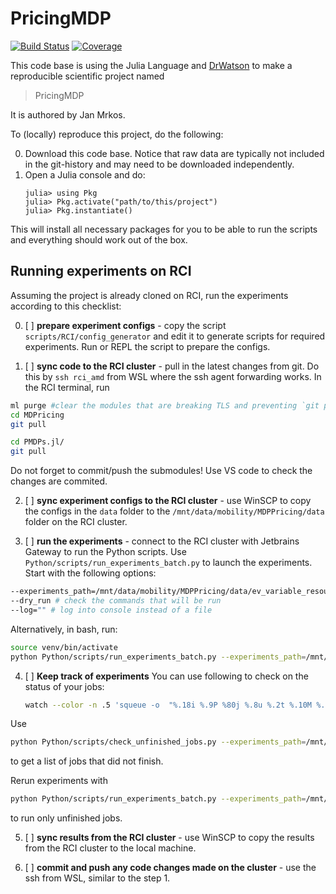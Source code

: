 # PricingMDP

[![Build Status](https://travis-ci.com/BoZenKhaa/PricingMDP.jl.svg?branch=master)](https://travis-ci.com/BoZenKhaa/PricingMDP.jl)
[![Coverage](https://codecov.io/gh/BoZenKhaa/PricingMDP.jl/branch/master/graph/badge.svg)](https://codecov.io/gh/BoZenKhaa/PricingMDP.jl)

This code base is using the Julia Language and [DrWatson](https://juliadynamics.github.io/DrWatson.jl/stable/)
to make a reproducible scientific project named
> PricingMDP

It is authored by Jan Mrkos.

To (locally) reproduce this project, do the following:

0. Download this code base. Notice that raw data are typically not included in the
   git-history and may need to be downloaded independently.
1. Open a Julia console and do:
   ```
   julia> using Pkg
   julia> Pkg.activate("path/to/this/project")
   julia> Pkg.instantiate()
   ```

This will install all necessary packages for you to be able to run the scripts and
everything should work out of the box.


## Running experiments on RCI

Assuming the project is already cloned on RCI, run the experiments according to this checklist:

0. [ ] **prepare experiment configs** - copy the script `scripts/RCI/config_generator` and edit it to generate scripts for required experiments. Run or REPL the script to prepare the configs. 

1. [ ] **sync code to the RCI cluster** - pull in the latest changes from git. Do this by `ssh rci_amd` from WSL where the ssh agent forwarding works. In the RCI terminal, run 
```Bash
ml purge #clear the modules that are breaking TLS and preventing `git pull` from working.
cd MDPricing
git pull

cd PMDPs.jl/
git pull
``` 
Do not forget to commit/push the submodules! Use VS code to check the changes are commited. 

2. [ ] **sync experiment configs to the RCI cluster** - use WinSCP to copy the configs in the `data` folder to the `/mnt/data/mobility/MDPPricing/data` folder on the RCI cluster.

3. [ ] **run the experiments** - connect to the RCI cluster with Jetbrains Gateway to run the Python scripts. Use `Python/scripts/run_experiments_batch.py` to launch the experiments. Start with the following options: 
```bash
--experiments_path=/mnt/data/mobility/MDPPricing/data/ev_variable_resources_higher_demand/
--dry_run # check the commands that will be run
--log="" # log into console instead of a file
```

Alternatively, in bash, run: 

```bash
source venv/bin/activate
python Python/scripts/run_experiments_batch.py --experiments_path=/mnt/data/mobility/MDPPricing/data/ev_variable_resources_higher_demand/ --dry_run --log=""
```


4. [ ] **Keep track of experiments** You can use following to check on the status of your jobs:
      ```bash
      watch --color -n .5 'squeue -o  "%.18i %.9P %80j %.8u %.2t %.10M %.6D %R" | grep mrkos | tail -n $(($LINES - 2))'
      ```
Use 
```Bash
python Python/scripts/check_unfinished_jobs.py --experiments_path=/mnt/data/mobility/MDPPricing/data/ev_variable_resources_higher_demand/
```
to get a list of jobs that did not finish. 

Rerun experiments with 
```bash
python Python/scripts/run_experiments_batch.py --experiments_path=/mnt/data/mobility/MDPPricing/data/ev_variable_resources_higher_demand/ --config_paths_from_file=/home/mrkosja1/MDPPricing/unfinished_runs.txt --dry_run --log=""
``` 
to run only unfinished jobs.

5. [ ] **sync results from the RCI cluster** - use WinSCP to copy the results from the RCI cluster to the local machine.

6. [ ] **commit and push any code changes made on the cluster** - use the ssh from WSL, similar to the step 1.